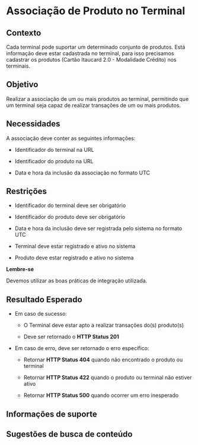 # Associação de Produto no Terminal

## Contexto

Cada terminal pode suportar um determinado conjunto de produtos. Está informação deve estar cadastrada no terminal, 
para isso precisamos cadastrar os produtos (Cartão Itaucard 2.0 - Modalidade Crédito) nos terminais. 

## Objetivo

Realizar a associação de um ou mais produtos ao terminal, permitindo que um terminal seja capaz de realizar transações 
de um ou mais produtos.

## Necessidades

A associação deve conter as seguintes informações:

- Identificador do terminal na URL

- Identificador do produto na URL

- Data e hora da inclusão da associação no formato UTC

## Restrições

- Identificador do terminal deve ser obrigatório

- Identificador do produto deve ser obrigatório

- Data e hora da inclusão deve ser registrada pelo sistema no formato UTC

- Terminal deve estar registrado e ativo no sistema

- Produto deve estar registrado e ativo no sistema

**Lembre-se**

Devemos utilizar as boas práticas de integração utilizada.

## Resultado Esperado

- Em caso de sucesso:

   - O Terminal deve estar apto a realizar transações do(s) produto(s)

   - Deve ser retornado o **HTTP Status 201**
    
- Em caso de erro, deve ser retornado o erro específico:

    - Retornar **HTTP Status 404** quando não encontrado o produto ou terminal
    
    - Retornar **HTTP Status 422** quando o produto ou terminal não estiver ativo
    
    - Retornar **HTTP Status 500** quando ocorrer um erro inesperado

## Informações de suporte

## Sugestões de busca de conteúdo